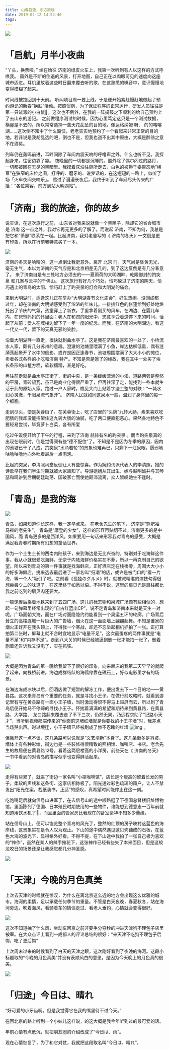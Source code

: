 ```yaml
---
title: 山海启蛰，东方欲晓
date: 2019-02-12 14:52:46
tags:
---
```


![](http://n2-q.mafengwo.net/s12/M00/99/FC/wKgED1xhaoaAEvB2AAYN2vX8_Ns45.jpeg?imageMogr2%2Fthumbnail%2F1360x%2Fstrip%2Fquality%2F90)

# 「启航」月半小夜曲

“丫头，换票啦。”
坐在始往 济南的绿皮火车上，我第一次听到有人以这样的方式呼唤我。
窗外是不断的倒退的风景，打开地图，自己正在以肉眼可见的速度向这座城市迈进。耳机里放着这些时日翻来覆去听的歌，在这熟悉的嗓音中，意识慢慢地变得模糊了起来。



时间线被拉回到十天前。
听闻项目周一要上线，于是便开始紧赶慢赶地做起了预约游记的新春“换肤”活动。按照惯例，为了保证程序的正常运行，研发人员往往是第一只试毒的小白鼠🐁。这次也不例外，在我的一阵捣鼓之下顺利的给自己预约上了去山东的游记。
之前做程序测试的时候，因为心里笃定这只是一个测试数据，横竖是不去的，所以常常选择一些天花乱坠的目的地，像达格纳姆 呀、 的的喀喀湖……这次倒不知中了什么魔怔，老老实实地预约了一个看起来非常正常的目的地。若非说是我胡乱选的吧，倒也不是，但我也道不出其中原由，大概是醉翁之意不在酒矣。



列车仍在轰鸣前进，耳畔间除了车间内震天响的呼噜声之外，什么也听不见。我探起身来，往窗边靠了靠。
夜晚里的一切都是沉睡的。窗外除了偶尔闪过的路灯，一切都被困在无尽的黑暗里。我摸着床沿往厕所走去，白色的被褥千姿百态地“横亘”在狭窄的床位之间，打呼的、磨牙的、说梦话的，在这短短的一路上，似听了场「火车夜间交响乐」。
熬过了漫漫长夜后，我终于听到了车厢尽头传来的广播：“各位乘客，前方到站大明湖站”。

# 「济南」我的旅途，你的故乡

说实话，在这次旅行之前， 山东省对我来说就像一个黑匣子，除却它的省会城市是 济南 这一点之外，我对它再无更多的了解了。而说起 济南，不知为何，我总是把它和“萧瑟”联系在一起。比起济南，我对老舍写的《 济南的冬天》一文倒是更有印象，所以在行前我特意买了一本。

![](http://p4-q.mafengwo.net/s12/M00/6B/83/wKgED1xhHz-AFYaVAAsbnjgRRts24.jpeg?imageMogr2%2Fthumbnail%2F1360x%2Fstrip%2Fquality%2F90)

济南的冬天是响晴的，这一点倒让我挺意外。离开 北京 时，天气尚是昏黄无光，毫无生气，本以为济南的天气应是和北京相差无几的，到了这边反倒是有几分春意了。
来了济南自是有三处地方必须去的——夏雨荷的大明湖畔、乾隆御封的趵突泉 和几案与云平的千佛山。
这次旅行有好几个巧处，恰巧躲过了济南的阴天、恰巧遇上的青岛的太阳、恰巧赶上了趵突泉的灯会和大明湖的庙会。

来到大明湖时，适逢这儿正在举办“大明湖春节文化庙会”，好生热闹。没回成都 过年，却在济南的大明湖感受到了浓浓的年味儿。一排排红色的帐篷恰到好处地烘托出了节庆的气氛，孩童穿上了新衣，手里拿着刚买的风车，在湖边、在婴儿车内、在爸爸妈妈的怀里面；老人在和煦的阳光中，恣意享受着这停下来的时间，话起了从前；爱人在城楼边留下了一年一度的纪念。而我，在济南的大明湖边，看这一代又一代，留下的天真无邪的笑脸。

沿着大明湖畔一直走，很快就到曲水亭了。这是我在济南最喜欢的一处了，小桥流水人家，颇有几分苏州的意趣。澄澈的池塘里喂满了小鱼，岸边枯柳低垂，偶有涟漪荡起晕开了水中的倒影。或许是因正逢春节，池塘周围摆满了大大小小的摊位，卖者各式各样的小吃和济南 特产。不知是否是饿了的缘故，我在其中一处买了块长条形的山楂方糕，软软糯糯，甚是好吃。

再往前走就是曲水亭正街了，街的中央，是一条缓缓流淌的小溪，道路两旁是整然的平房，青砖黛瓦，虽已是商业化得很严重了，但再往深了走，能找到一些本就生活于此的原始人家。路过一户人家时，瞧见大门上贴着字迹工整的对联：“一城水润心灵澈，千眼泉流气象开”。 济南人民就如同这泉水一般，温润了身体里的每一个细胞。

走到尽头，便是芙蓉街了。在芙蓉街上，吃了店里的“头牌”九转大肠，素来喜欢吃肥肠的我却没能招架住这九转大肠的油腻，吃了两口便直犯恶心。果然各地特色不要轻易尝试，毕竟萝卜白菜，各有所爱

吃过午饭便开始了下午的行程，来到了济南 赫赫有名的趵突泉 。而当趵突泉真的出现在眼前时，倒是觉得颇有些“德不配位”了。不知是不是因为冬季的原因，园内的池塘已干了八成，趵突泉“水涌若轮”的景象也难再已，只剩下一汪泉眼，孱弱地咕噜咕噜地向外吐着最后一点泡泡。

比起趵突泉，李清照祠堂反倒让人有些惊喜。作为婉约词派代表人的李清照，她的诗歌早在我们学生时期就被大家熟知了。导游姐姐从其出生、嫁与赵明诚并与其琴瑟和鸣讲到后期朝廷动荡、国破家亡而使她颠沛流离，众人皆叹她生不逢时。

# 「青岛」是我的海

![](http://b2-q.mafengwo.net/s1/M00/0B/49/wKgIC1xhb5CAEJQ5AArH650wzik35.jpeg?imageMogr2%2Fthumbnail%2F1360x%2Fstrip%2Fquality%2F90)

青岛，如果知道你长这样，我一定早点来。
在老舍先生的笔下， 济南是“穿肥袖马褂的老先生”， 青岛是“摩登的少女”，这样的形容再贴切不过。济南更多的是中国风，而 青岛更多的是西洋风。如果要用一句话来形容我对青岛的感受，大概是满足我青春时期所有幻想的童话世界。

作为一个土生土长的西南内陆孩子，来到海边是无比兴奋的，特别对于吃海鲜这件事。我从小就很爱吃海鲜，无奈于内陆海鲜价格实在不菲，所以一再克制自己的欲望。所以来到青岛的第一件事就是找海鲜店，正好酒店定在栈桥旁，周围大大小小的好多海鲜店，挑来选去最后进了一家名叫“归潮”的店，或许是被门口的“看一片海，等一个人”吸引了吧。之前看《孤独のグルメ》时，就被叔精湛的演技勾得很想尝尝ウニ的味道了，在这里终于如愿以偿。不得不说，这里的扇贝光是扇柱都比我之前吃到的扇贝肉还要大。

一顿饱餐后乘着地铁来到了五四广场，这儿的标志物和泉城广场颇有些相似的，想起一句弹幕里经常出现的“自古红蓝出CP”，说不定青岛和济南本来就是天生一对呢。广场面朝大海，而在广场对面隐隐约约能看到一个奥运五环的轮廓。广场背后耸立的高楼连城一片巨大的广告墙，烟火在这一面面墙上翩翩起舞。不知是谁家的烟火正好开在我头顶上，吓得我一个寒战，却还不忘举起相机抓拍了一张。正打算拍第二张时，屏幕上就不合时宜地显示“电量不足”，这次最蛋疼的两件事就是“电量不足”和“内存不足”。走到八大关的时候已经被逼到删一张才能拍一张了，删着删着还告诉我又没电了，实在抓狂。

![](http://n3-q.mafengwo.net/s1/M00/0C/6D/wKgIC1xhc8yAAwVkAAopJs6VY-A52.jpeg?imageMogr2%2Fthumbnail%2F1360x%2Fstrip%2Fquality%2F90)

大概是因为青岛的第一晚给我留下了很好的印象，向来赖床的我第二天早早的就爬了起来，向栈桥前进。海边成群结队的海鸥停靠在礁石上，好似电影里才有的场景。

在海边冻成冰块以后，回酒店做了短暂的解冻工作，便出发去下一个目的地——黄县路。这次来青岛有个重要的任务，就是寻找小王子。在做行前攻略时，就看到游记里有写在黄县路有一面小王子墙，当时激动得恨不得马上越屏而去，所以到了青岛后便开始马不停蹄的寻找小王子。怀揣着满满的希望和期待来到黄县路，在黄县路、大学路、 龙口路翻来覆去走了不下三次，仍然无果，乃远程求助了“记路小天才”，当听到视频那端传来的“你面前这堵红墙就是你要找的小王子墙”时，我差点当场哭出声。时过境迁，小王子墙已经被刷成了惨不忍睹的红墙 ![img](http://images.mafengwo.net/images/i/face/brands_v3/4.png) 。

但撇开这一点不谈，这几条路可以说就是“文艺清新”本身了。这几条街多是斜坡，墙体上有各种彩绘，街边也是一些装修得很精致的照相馆、咖啡店、书店。老舍先生的故居便在黄县路12号，看着这两层楼高的小洋房，前些天在《 济南的冬天》一书中看到的对青岛的描写似乎也变得鲜活起来。

![](http://p2-q.mafengwo.net/s12/M00/A1/29/wKgED1xhdmqAf-BsAAVU3tVcGhA36.jpeg?imageMogr2%2Fthumbnail%2F1360x%2Fstrip%2Fquality%2F90)

走得有些累了，就进了街边一家名叫“小巫咖啡馆”，店长是个瘦高的留着长发的男子，柔软的声线和这条街、这家店相称极了。阳光透过彩色琉璃的窗户，让人不禁发出“阳光在案，裁纸装书，正适”的感叹，真希望时间能停止在这一刻。

吃饱喝足后就向信号山进军了，在去信号山的途中顺路逛了下德国总督楼旧址博物馆，里面陈列了德国、日本殖民时期使用的一些物件，谁能想到德意志一百年前就知道用饮水机了😤，而且里面的管家房比我现在的卧室豪华不知多少量级。

站在信号山上，便可以饱览整个青岛的风光了，整然的红顶的房子映衬这蓝色的海岸线，这景象实在是令人叹为观止。下山的途中偶然遇见这贝壳铺成的石板，在蓝色大海的波光下，显得格外好看。不得不提，在下山途中我拍了一张自己极为喜欢的“神作”，虽然在某人的辣手摧花下，这张神作已经有些失了本来面目，但是这蛟龙咬日的场景还是让我感觉都几分神圣感。

![](http://n4-q.mafengwo.net/s10/M00/C1/29/wKgBZ1xhdo-AWG31AAe5YiKQ-tk08.jpeg?imageMogr2%2Fthumbnail%2F1360x%2Fstrip%2Fquality%2F90)

# 「天津」今晚的月色真美

上次去天津的时候就在惊叹，为什么在离北京这么近的地方会出现这么优雅的城市。海河的柔情，足以承载任何季节的重量。不管是白天夜晚，春夏秋冬，站在海河旁边，吹着海风，看骑着车的情侣走过、看老人垂钓，心情就会变得很好。

![](http://n3-q.mafengwo.net/s1/M00/08/EC/wKgIC1xhYjmAZPbZAAQle1Oy9OU01.jpeg?imageMogr2%2Fthumbnail%2F1360x%2Fstrip%2Fquality%2F90)

这次不知道抽了什么风，坐动车回京之前非要争分夺秒的冲进天津狗不理包子店里被宰。在大众点评上看到一成都人的评论总结的很好：“来天津不吃狗不理包子后悔，吃了更后悔”

上次周末过来的时候看到了白天的天津之眼，这次刚好看到了夜晚的海河。这段小标题取的“今晚的月色真美”并没有表顺风白的意思，是因为今天晚上的月色真的很美。

![](http://n1-q.mafengwo.net/s2/M00/51/A9/wKgIDFxhYeeANx14AAtLOu5W8Ho60.jpeg?imageMogr2%2Fthumbnail%2F1360x%2Fstrip%2Fquality%2F90)

# 「归途」今日は、晴れ

“好可爱的小牙齿啊。但是我觉得它在我的嘴里待不过今天。”

在回北京的路上听到一个小妹儿这样说，的这大概是我今年听到过的最可爱的话。

年前心情有点低沉，就把朋友圈的介绍改成了“今日は、雨”。

现在心情恢复了，为了和它对仗，我就把这段取名叫“今日は、晴れ”。
